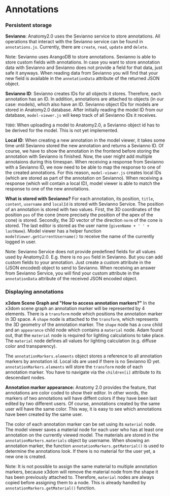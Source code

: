 # Annotations

### Persistent storage

**Sevianno**: Anatomy2.0 uses the Sevianno service to store annotations. All operations that interact with the Sevianno service can be found in `annotations.js`. Currently, there are `create`, `read`, `update` and `delete`. 

Note: Sevianno uses ArangoDB to store annotations. Sevianno is able to store custom fields with annotations. In case you want to store annotation data with Sevianno and Sevianno does not provide a field for that data, just safe it anyways. When reading data from Sevianno you will find that your new field is available in the `annotationData` attribute of the returned JSON object.

**Sevianno ID**: Sevianno creates IDs for all objects it stores. Therefore, each annotation has an ID. In addition, annotations are attached to objects (in our case: models), which also have an ID. Sevianno object IDs for models are stored in Anatomy2.0 database. After initially reading the model ID from our database, `model-viewer.js` will keep track of all Sevianno IDs it receives.

`TODO`: When uploading a model to Anatomy2.0, a Sevianno object id has to be derived for the model. This is not yet implemented.

**Local ID**: When creating a new annotation in the model viewer, it takes some time until Sevianno stored the new annotation and returns a Sevianno ID. Of course, we have to show the annotation in the frontend before storing the annotation with Sevianno is finished. Now, the user might add multiple annotaions during this timespan. When receiving a response from Sevianno with a Sevianno ID, we now need to be able to map the response to one of the created annotations. For this reason,  `model-viewer.js` creates local IDs (which are stored as part of the annotation on Sevianno). When receiving a response (which will contain a local ID), model viewer is able to match the response to one of the new annotations.

**What is stored with Sevianno?**
For each annotation, its position, `title`, `content`, `username` and `localId` is stored with Sevianno Service. The position of an annotation is stored with two values. First, the 3D coordinates of the position `pos` of the cone (more precisely the position of the apex of the cone) is stored. Secondly, the 3D vector of the direction `norm` of the cone is stored. The last editor is stored as the user name (`givenName + ' ' + lastName`). Model viewer has a helper function `modelViewer.getCurrentUsername()` to receive the name of the currently logged in user.

Note: Sevianno Service does not provide predefined fields for all values used by Anatomy2.0. E.g. there is no `pos` field in Sevianno. But you can add custom fields to your annotation. Just create a custom attribute in the (JSON encoded) object to send to Sevianno. When receiving an answer from Sevianno Service, you will find your custom attribute in the `annotationData` attribute of the received JSON encoded object.

### Displaying annotations

**x3dom Scene Graph and "How to access annotation markers?"** 
In the x3dom scene graph an annotation marker will be represented by 4 elements. There is a `transform` node which positions the annotation marker in 3D space. A `shape` node is attached to the `transform`, which represents the 3D geometry of the annotation marker. The `shape` node has a `cone` child and an `appearance` child node which contains a `material` node. Adam found out, that the `material` node is required for lighting calculations to take place. The `material` node defines all values for lighting calculation (e.g. diffuse color and transparency). 

The `annotationMarkers.elements` object stores a reference to all annotation markers by annotation id. Local ids are used if there is no Sevianno ID yet. `annotationMarkers.elements` will store the `transform` node of each annotation marker. You have to navigate via the `children[i]` attribute to its descendant nodes.

**Annotation marker appearance:** 
Anatomy 2.0 provides the feature, that annotations are color coded to show their editor. In other words, the markers of two annotations will have diffent colors if they have been last edited by two different users. Of course, annotations created by the same user will have the same color. This way, it is easy to see which annotations have been created by the same user.

The color of each annotation marker can be set using its `material` node. The model viewer saves a material node for each user who has at least one annotation on the currently viewed model. The materials are stored in the `annotationMarkers.materials` object by username. When showing an annotation marker, the function `annotationMarkers.getMaterial()` is used to determine the annotations look. If there is no material for the user yet, a new one is created.

Note: It is not possible to assign the same material to multiple annotation markers, because x3dom will remove the material node from the shape it has been previously attached to. Therefore, `material` nodes are always copied before assigning them to a node. This is already handled by `annotationMarkers.getMaterial()` function.

